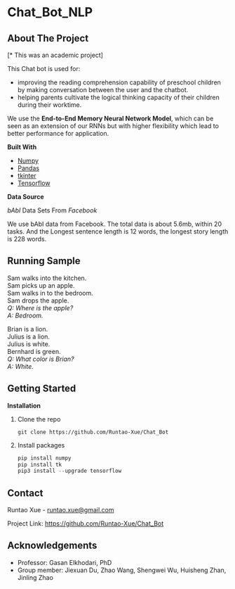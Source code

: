 # Chat_Bot_NLP
## About The Project

[\* This was an academic project]

This Chat bot is used for:
* improving the reading comprehension capability of preschool children by making conversation between the user and the chatbot.
* helping parents cultivate the logical thinking capacity of their children during their worktime.

We use the **End-to-End Memory Neural Network Model**, which can be seen as an extension of our RNNs but with higher flexibility which lead to better performance for application.

**Built With**

* [Numpy](https://numpy.org/)
* [Pandas](https://pandas.pydata.org/)
* [tkinter](https://docs.python.org/3/library/tkinter.html)
* [Tensorflow](https://github.com/tensorflow/tensorflow)

**Data Source**

 *bAbI* Data Sets From *Facebook*
 
 We use bAbI data from Facebook. The total data is about 5.6mb, within 20 tasks. And the Longest sentence length is 12 words, the longest story length is 228 words.

## Running Sample
Sam walks into the kitchen.  
Sam picks up an apple.  
Sam walks in to the bedroom.  
Sam drops the apple.  
*Q: Where is the apple?*  
*A: Bedroom.*  
  
Brian is a lion.  
Julius is a lion.  
Julius is white.  
Bernhard is green.  
*Q: What color is Brian?*  
*A: White.*  

## Getting Started

**Installation** 

1. Clone the repo

   ```
   git clone https://github.com/Runtao-Xue/Chat_Bot
   ```

2. Install packages

   ```python
   pip install numpy
   pip install tk
   pip3 install --upgrade tensorflow
   ```

## Contact

Runtao Xue - runtao.xue@gmail.com

Project Link: https://github.com/Runtao-Xue/Chat_Bot

## Acknowledgements

* Professor: Gasan Elkhodari, PhD
* Group member: Jiexuan Du, Zhao Wang, Shengwei Wu, Huisheng Zhan, Jinling Zhao


